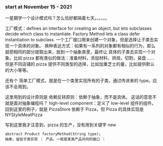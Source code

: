 ### start at November 15 - 2021

一星期学一个设计模式吗？怎么恰好都隔着七天。。。。。。


工厂模式：defines an interface for creating an object, but lets subclasses decide
    which class to instantiate. Factory Method lets a class defer instantiation to subclass.
一个工厂接口用来创建一个对象，但是选择让子类去实现一个具体的对象。
换种表达方式：如果有一系列的对象都有相似的行为，那么就把相同的部分提取出来，放到一个抽象类里，最终让
具体的子类去实现一个对象。比如 pizza 都有类似的做法：准备材料，添加材料，烘焙，切割，装盘 ……
  但是不同店铺的 pizza 提供不同类型的选择，比如加重芝士的量，比如提供默认的大小等等。

还有个 简单工厂模式，就是在一个类里实现所有的子类，通过传进来的 type。应该不会用到。

这里用到的设计原则是 依赖反转原则：依赖于抽象，而不是具体。
这话的意思不就是面对抽象编程吗？
high-level component：定义了 low-level 组件的组件。
回到这里的例子，就是 PizzaStore 依赖于 Pizza，但 Pizza 的具体实现是 NYStyleMeatPizza

写到这里我才注意到，pizza 的生产，没有用到关键字 new

``` 典型的工厂方法：
abstract Product factoryMethod(String type);
抽象，留给子类实现 ｜ 产品，一般是某类产品共同的接口 ｜ 
```